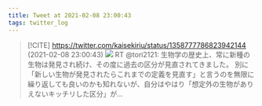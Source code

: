 ```yaml
---
title: Tweet at 2021-02-08 23:00:43
tags: twitter_log
---
```


> [!CITE] https://twitter.com/kaisekiriu/status/1358777786823942144 (2021-02-08 23:00:43)
> ![](https://twitter.com/kaisekiriu/status/1358777786823942144)
> RT @tori2121: 生物学の歴史上、常に新種の生物は発見され続け、その度に過去の区分が見直されてきました。
> 別に「新しい生物が発見されたらこれまでの定義を見直す」と言うのを無限に繰り返しても良いのかも知れないが、自分はやはり「想定外の生物がありえないキッチリした区分」が…
